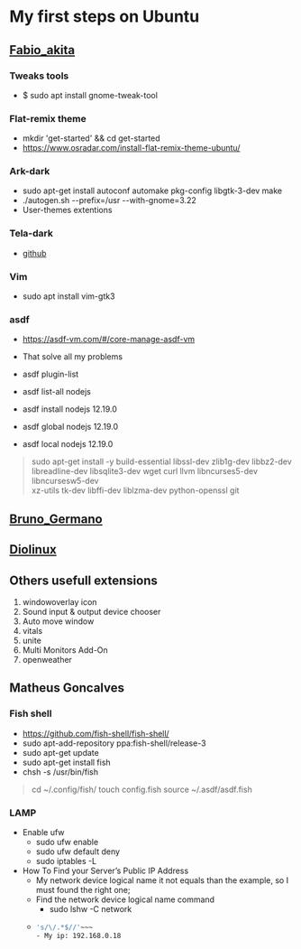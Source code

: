 # My first steps on Ubuntu

## [Fabio_akita](https://www.youtube.com/watch?v=epiyExCyb2s&t=3754s)

### Tweaks tools
- $ sudo apt install gnome-tweak-tool

### Flat-remix theme
- mkdir 'get-started' && cd get-started
- https://www.osradar.com/install-flat-remix-theme-ubuntu/

### Ark-dark
- sudo apt-get install autoconf automake pkg-config libgtk-3-dev make
- ./autogen.sh --prefix=/usr --with-gnome=3.22
- User-themes extentions

### Tela-dark
- [github](https://github.com/vinceliuice/Tela-icon-theme)

### Vim
- sudo apt install vim-gtk3

### asdf

- https://asdf-vm.com/#/core-manage-asdf-vm
- That solve all my problems

- asdf plugin-list
- asdf list-all nodejs
- asdf install nodejs 12.19.0
- asdf global nodejs 12.19.0

- asdf local nodejs 12.19.0

> sudo apt-get install -y build-essential libssl-dev zlib1g-dev libbz2-dev \
libreadline-dev libsqlite3-dev wget curl llvm libncurses5-dev libncursesw5-dev \
xz-utils tk-dev libffi-dev liblzma-dev python-openssl git

## [Bruno_Germano](https://www.youtube.com/watch?v=W_AnWAiuzaw&t)

## [Diolinux]()

## Others usefull extensions

1. windowoverlay icon
1. Sound input & output device chooser
1. Auto move window
1. vitals
1. unite
1. Multi Monitors Add-On
1. openweather

## Matheus Goncalves

### Fish shell 

- https://github.com/fish-shell/fish-shell/
- sudo apt-add-repository ppa:fish-shell/release-3
- sudo apt-get update
- sudo apt-get install fish
- chsh -s /usr/bin/fish

> cd ~/.config/fish/
> touch config.fish
> source ~/.asdf/asdf.fish


### LAMP

- Enable ufw
  - sudo ufw enable
  - sudo ufw default deny
  - sudo iptables -L
- How To Find your Server’s Public IP Address
  - My network device logical name it not equals than the example, so I must
    found the right one;
  - Find the network device logical name command
    - sudo lshw -C network
  - ~~~bash ip addr show *enp1s0f1* | grep inet | awk '{ print $2; }' | sed
    's/\/.*$//'~~~
    - My ip: 192.168.0.18

